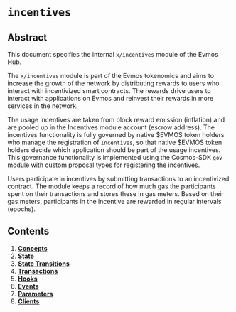 <!--
order: 0
title: "Incentives Overview"
parent:
  title: "incentives"
-->

# `incentives`

## Abstract

This document specifies the internal `x/incentives` module of the Evmos Hub.

The `x/incentives` module is part of the Evmos tokenomics and aims to increase the growth of the network by distributing rewards to users who interact with incentivized smart contracts. The rewards drive users to interact with applications on Evmos and reinvest their rewards in more services in the network.

The usage incentives are taken from block reward emission (inflation) and are pooled up in the Incentives module account (escrow address). The incentives functionality is fully governed by native $EVMOS token holders who manage the registration of `Incentives`, so that native $EVMOS token holders decide which application should be part of the usage incentives. This governance functionality is implemented using the Cosmos-SDK `gov` module with custom proposal types for registering the incentives.

Users participate in incentives by submitting transactions to an incentivized contract. The module keeps a record of how much gas the participants spent on their transactions and stores these in gas meters. Based on their gas meters, participants in the incentive are rewarded in regular intervals (epochs).

## Contents

1. **[Concepts](01_concepts.md)**
2. **[State](02_state.md)**
3. **[State Transitions](03_state_transitions.md)**
4. **[Transactions](04_transactions.md)**
5. **[Hooks](05_hooks.md)**
6. **[Events](06_events.md)**
7. **[Parameters](07_parameters.md)**
8. **[Clients](08_clients.md)**
